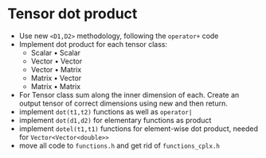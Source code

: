 # Tensor dot product

* Use new `<D1,D2>` methodology, following the `operator+` code
* Implement dot product for each tensor class:
   * Scalar • Scalar
   * Vector • Vector
   * Vector • Matrix
   * Matrix • Vector
   * Matrix • Matrix
* For Tensor class sum along the inner dimension of each. Create an output tensor of correct dimensions using new and then return.
* implement `dot(t1,t2)` functions as well as `operator|`
* implement `dot(d1,d2)` for elementary functions as product
* implement `dotel(t1,t1)` functions for element-wise dot product, needed for `Vector<Vector<double>>`
* move all code to `functions.h` and get rid of `functions_cplx.h`
